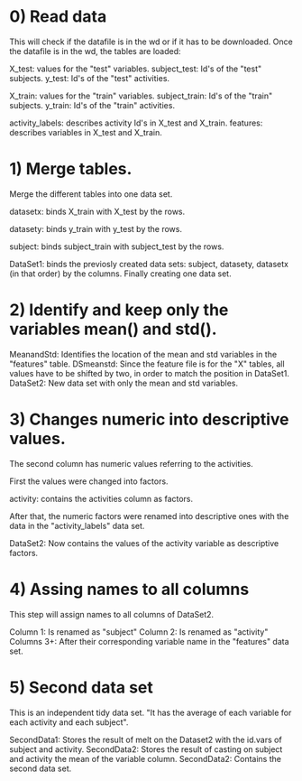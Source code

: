 # 0) Read data 

This will check if the datafile is in the wd or if it has to be downloaded. Once the datafile is in the wd, the tables are loaded:

X_test: values for the "test" variables.
subject_test: Id's of the "test" subjects.
y_test: Id's of the "test" activities.

X_train: values for the "train" variables.
subject_train: Id's of the "train" subjects.
y_train: Id's of the "train" activities.

activity_labels: describes activity Id's in X_test and X_train.
features: describes variables in X_test and X_train.

# 1) Merge tables.
Merge the different tables into one data set. 

datasetx: binds X_train with X_test by the rows.

datasety: binds y_train with y_test by the rows.

subject:  binds subject_train with subject_test by the rows.

DataSet1: binds the previosly created data sets: subject, datasety, datasetx (in that order) by the columns. Finally creating
one data set.

# 2) Identify and keep only the variables mean() and std().


MeanandStd: Identifies the location of the mean and std variables in the "features" table.
DSmeanstd:  Since the feature file is for the "X" tables, all values have to be shifted by two, in order to match
the position in DataSet1.
DataSet2: New data set with only the mean and std variables.

# 3) Changes numeric into descriptive values.

The second column has numeric values referring to the activities.

First the values were changed into factors.

activity: contains the activities column as factors.

After that, the numeric factors were renamed into descriptive ones with the data in 
the "activity_labels" data set.

DataSet2: Now contains the values of the activity variable as descriptive factors.

# 4) Assing names to all columns

This step will assign names to all columns of DataSet2.

Column 1: Is renamed as "subject"
Column 2: Is renamed as "activity" 
Columns 3+: After their corresponding variable name in the "features" data set. 

# 5) Second data set

This is an independent tidy data set. "It has the average of each variable for each activity and each subject".

SecondData1: Stores the result of melt on the Dataset2 with the id.vars of subject and activity.
SecondData2: Stores the result of casting on subject and activity the mean of the variable column.
SecondData2: Contains the second data set.

